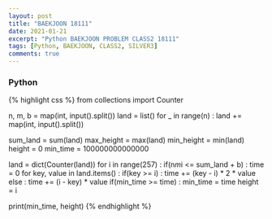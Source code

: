 ```yaml
---
layout: post
title: "BAEKJOON 18111"
date: 2021-01-21
excerpt: "Python BAEKJOON PROBLEM CLASS2 18111"
tags: [Python, BAEKJOON, CLASS2, SILVER3]
comments: true
---
```


### Python
{% highlight css %}
from collections import Counter

n, m, b = map(int, input().split())
land = list()
for _ in range(n) :
    land += map(int, input().split())

sum_land = sum(land)
max_height = max(land)
min_height = min(land)
height = 0
min_time = 100000000000000

land = dict(Counter(land))
for i in range(257) :
    if(n*m*i <= sum_land + b) :
        time = 0
        for key, value in land.items() :
            if(key >= i) : 
                time += (key - i) * 2 * value
            else : 
                time += (i - key) * value
        if(min_time >= time) :
            min_time = time
            height = i
    
print(min_time, height)
{% endhighlight %}